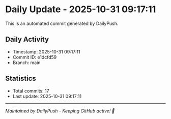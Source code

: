 # Daily Update - 2025-10-31 09:17:11

This is an automated commit generated by DailyPush.

## Daily Activity
- Timestamp: 2025-10-31 09:17:11
- Commit ID: e1dcfd59
- Branch: main

## Statistics
- Total commits: 17
- Last update: 2025-10-31 09:17:11

---
*Maintained by DailyPush - Keeping GitHub active! 🚀*

